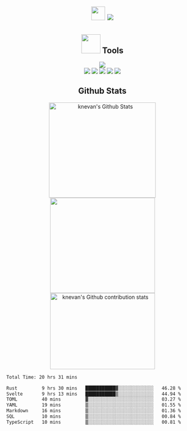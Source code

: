 <!-- <p align="right">
  <img src="https://visitcount.itsvg.in/api?id=knevan&icon=0&color=0">
</p> -->

<h1 align="center">
  <img src="https://user-images.githubusercontent.com/1303154/88677602-1635ba80-d120-11ea-84d8-d263ba5fc3c0.gif" width="36px" height="36px" />
  <img src="https://readme-typing-svg.herokuapp.com/?font=Righteous&size=35&animate=true&vCenter=true&width=175&height=40&duration=4000&lines=Hi!;">
</h1>
<h2 align="center"> 
  <img src="https://media.giphy.com/media/VgCDAzcKvsR6OM0uWg/giphy.gif" width="50"> Tools 
</h2>

<p align="center">
    <img src="https://skillicons.dev/icons?i=windows,vscode,github,py,sklearn,postgres,git,rust" />
    <br/>
    <img src="https://img.shields.io/badge/numpy-%23013243.svg?style=for-the-badge&logo=numpy&logoColor=white" />
    <img src="https://img.shields.io/badge/pandas-%23150458.svg?style=for-the-badge&logo=pandas&logoColor=white" />
    <img src="https://img.shields.io/badge/jupyter-F37626.svg?style=for-the-badge&logo=jupyter&logoColor=white" />
    <img src="https://img.shields.io/badge/matplotlib-%23e69f00.svg?style=for-the-badge&logo=matplotlib&logoColor=white" />
    <img src="https://img.shields.io/badge/Seaborn-%23e69f00.svg?style=for-the-badge&logo=seaborn&logoColor=white" />
</p>

<h2 align="center"> 
  Github Stats 
</h2>

<p align="center">
    <img alt="knevan's Github Stats" width=280 height=250 src="https://denvercoder1-github-readme-stats.vercel.app/api/?username=knevan&show_icons=true&include_all_commits=true&count_private=true&theme=codeSTACKr&hide_border=true&rank_icon=github"/>
    <img width=275 height=250 src="https://github-readme-stats.vercel.app/api/top-langs/?username=knevan&theme=dark&layout=compact"/>
    <img width=275 height=200 alt="knevan's Github contribution stats" src="https://github-contribution-stats.vercel.app/api/?username=knevan"/>
    <!--<img width=300 alt="knevan's Github streak stats" src="https://github-readme-streak-stats-salesp07.vercel.app/?user=salesp07&count_private=true&theme=dark&border_radius=10"/>-->
</p>

<!--START_SECTION:waka-->

```txt
Total Time: 20 hrs 31 mins

Rust         9 hrs 30 mins   ███████████▓░░░░░░░░░░░░░   46.28 %
Svelte       9 hrs 13 mins   ███████████▒░░░░░░░░░░░░░   44.94 %
TOML         40 mins         ▓░░░░░░░░░░░░░░░░░░░░░░░░   03.27 %
YAML         19 mins         ▒░░░░░░░░░░░░░░░░░░░░░░░░   01.55 %
Markdown     16 mins         ▒░░░░░░░░░░░░░░░░░░░░░░░░   01.36 %
SQL          10 mins         ▒░░░░░░░░░░░░░░░░░░░░░░░░   00.84 %
TypeScript   10 mins         ▒░░░░░░░░░░░░░░░░░░░░░░░░   00.81 %
```

<!--END_SECTION:waka-->
